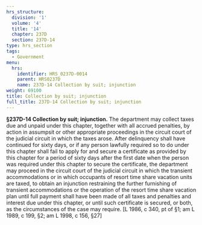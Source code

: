 ```yaml
---
hrs_structure:
  division: '1'
  volume: '4'
  title: '14'
  chapter: 237D
  section: 237D-14
type: hrs_section
tags:
  - Government
menu:
  hrs:
    identifier: HRS_0237D-0014
    parent: HRS0237D
    name: 237D-14 Collection by suit; injunction
weight: 69100
title: Collection by suit; injunction
full_title: 237D-14 Collection by suit; injunction
---
```

**§237D-14 Collection by suit; injunction.** The department may collect taxes due and unpaid under this chapter, together with all accrued penalties, by action in assumpsit or other appropriate proceedings in the circuit court of the judicial circuit in which the taxes arose. After delinquency shall have continued for sixty days, or if any person lawfully required so to do under this chapter shall fail to apply for and secure a certificate as provided by this chapter for a period of sixty days after the first date when the person was required under this chapter to secure the certificate, the department may proceed in the circuit court of the judicial circuit in which the transient accommodations or in which occupants of resort time share vacation units are taxed, to obtain an injunction restraining the further furnishing of transient accommodations or the operation of the resort time share vacation plan until full payment shall have been made of all taxes and penalties and interest due under this chapter, or until such certificate is secured, or both, as the circumstances of the case may require. [L 1986, c 340, pt of §1; am L 1989, c 199, §2; am L 1998, c 156, §27]
